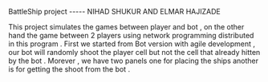 BattleShip project ----- NIHAD SHUKUR AND ELMAR HAJIZADE

This project simulates the games between player and bot , on the other hand the game between 2 players using network 
programming distributed in this program . First we started from Bot version with agile development , our bot will randomly 
shoot the player cell but not the cell that already hitten by the bot . Morever , we have two panels one for placing the ships 
another is for getting the shoot from the bot .  
